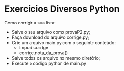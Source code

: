 # Exercicios Diversos Python

Como corrigir a sua lista:

* Salve o seu arquivo como provaP2.py;
* Faça download do arquivo corrige.py;
* Crie um arquivo main.py com o seguinte conteúdo:
  * import corrige
  * corrige.nota_da_prova()
* Salve todos os arquivo no mesmo diretório;
* Execute o código python de main.py

